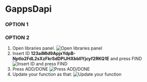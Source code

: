 # GappsDapi
### OPTION 1
### OPTION 2

1. Open libraries panel. ![Open libraries panel](https://i.ibb.co/FqWjgjN/1.jpg)
3. Insert ID **123aiMId9ApjxYdpB-Nptlo2FdL2sXzFkrSdDPIJHXbbIIYjcyf2RKQ1E** and press FIND ![Insert ID and press FIND](https://i.ibb.co/FBbX80F/2.jpg)
4. Press ADD/DONE ![Press ADD/DONE](https://i.ibb.co/30VTQLt/3.jpg)
5. Update your function as that: ![Update your function](https://i.ibb.co/2M5jWk4/4.jpg)
